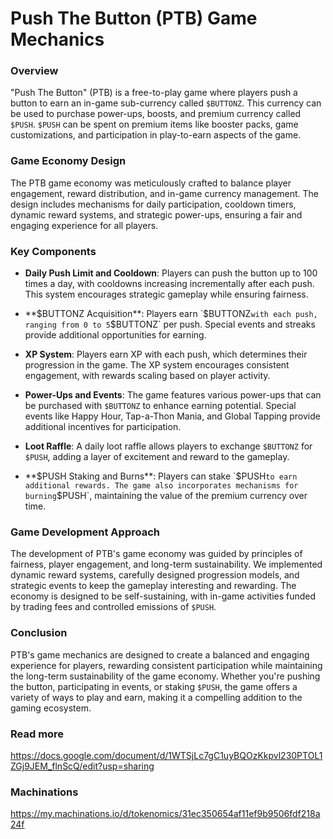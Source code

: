 # Push The Button (PTB) Game Mechanics

### **Overview**
"Push The Button" (PTB) is a free-to-play game where players push a button to earn an in-game sub-currency called `$BUTTONZ`. This currency can be used to purchase power-ups, boosts, and premium currency called `$PUSH`. `$PUSH` can be spent on premium items like booster packs, game customizations, and participation in play-to-earn aspects of the game.

### **Game Economy Design**
The PTB game economy was meticulously crafted to balance player engagement, reward distribution, and in-game currency management. The design includes mechanisms for daily participation, cooldown timers, dynamic reward systems, and strategic power-ups, ensuring a fair and engaging experience for all players.

### **Key Components**

- **Daily Push Limit and Cooldown**: Players can push the button up to 100 times a day, with cooldowns increasing incrementally after each push. This system encourages strategic gameplay while ensuring fairness.

- **$BUTTONZ Acquisition**: Players earn `$BUTTONZ` with each push, ranging from 0 to 5 `$BUTTONZ` per push. Special events and streaks provide additional opportunities for earning.

- **XP System**: Players earn XP with each push, which determines their progression in the game. The XP system encourages consistent engagement, with rewards scaling based on player activity.

- **Power-Ups and Events**: The game features various power-ups that can be purchased with `$BUTTONZ` to enhance earning potential. Special events like Happy Hour, Tap-a-Thon Mania, and Global Tapping provide additional incentives for participation.

- **Loot Raffle**: A daily loot raffle allows players to exchange `$BUTTONZ` for `$PUSH`, adding a layer of excitement and reward to the gameplay.

- **$PUSH Staking and Burns**: Players can stake `$PUSH` to earn additional rewards. The game also incorporates mechanisms for burning `$PUSH`, maintaining the value of the premium currency over time.

### **Game Development Approach**
The development of PTB's game economy was guided by principles of fairness, player engagement, and long-term sustainability. We implemented dynamic reward systems, carefully designed progression models, and strategic events to keep the gameplay interesting and rewarding. The economy is designed to be self-sustaining, with in-game activities funded by trading fees and controlled emissions of `$PUSH`.

### **Conclusion**
PTB's game mechanics are designed to create a balanced and engaging experience for players, rewarding consistent participation while maintaining the long-term sustainability of the game economy. Whether you're pushing the button, participating in events, or staking `$PUSH`, the game offers a variety of ways to play and earn, making it a compelling addition to the gaming ecosystem.

### **Read more**
https://docs.google.com/document/d/1WTSjLc7gC1uyBQOzKkpvl230PTOL1ZGj9JEM_flnScQ/edit?usp=sharing

### **Machinations**
https://my.machinations.io/d/tokenomics/31ec350654af11ef9b9506fdf218a24f
